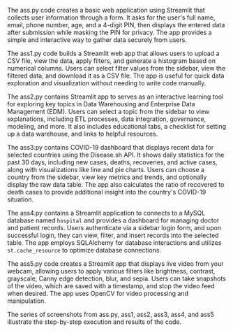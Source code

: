 The ass.py code creates a basic web application using Streamlit that collects user information through a form. It asks for the user's full name, email, phone number, age, and a 4-digit PIN, then displays the entered data after submission while masking the PIN for privacy. The app provides a simple and interactive way to gather data securely from users.


The ass1.py code builds a Streamlit web app that allows users to upload a CSV file, view the data, apply filters, and generate a histogram based on numerical columns. Users can select filter values from the sidebar, view the filtered data, and download it as a CSV file. The app is useful for quick data exploration and visualization without needing to write code manually.


The ass2.py contains Streamlit app to serves as an interactive learning tool for exploring key topics in Data Warehousing and Enterprise Data Management (EDM). Users can select a topic from the sidebar to view explanations, including ETL processes, data integration, governance, modeling, and more. It also includes educational tabs, a checklist for setting up a data warehouse, and links to helpful resources.


The ass3.py contains COVID-19 dashboard that displays recent data for selected countries using the Disease.sh API. It shows daily statistics for the past 30 days, including new cases, deaths, recoveries, and active cases, along with visualizations like line and pie charts. Users can choose a country from the sidebar, view key metrics and trends, and optionally display the raw data table. The app also calculates the ratio of recovered to death cases to provide additional insight into the country's COVID-19 situation.


The ass4.py contains a Streamlit application to connects to a MySQL database named `hospital` and provides a dashboard for managing doctor and patient records. Users authenticate via a sidebar login form, and upon successful login, they can view, filter, and insert records into the selected table. The app employs SQLAlchemy for database interactions and utilizes `st.cache_resource` to optimize database connections.


The ass5.py code creates a Streamlit app that displays live video from your webcam, allowing users to apply various filters like brightness, contrast, grayscale, Canny edge detection, blur, and sepia. Users can take snapshots of the video, which are saved with a timestamp, and stop the video feed when desired. The app uses OpenCV for video processing and manipulation.


The series of screenshots from ass.py, ass1, ass2, ass3, ass4, and ass5 illustrate the step-by-step execution and results of the code.

